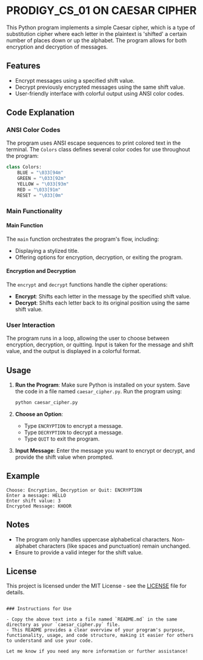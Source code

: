 # PRODIGY_CS_01 ON CAESAR CIPHER

This Python program implements a simple Caesar cipher, which is a type of substitution cipher where each letter in the plaintext is 'shifted' a certain number of places down or up the alphabet. The program allows for both encryption and decryption of messages.

## Features

- Encrypt messages using a specified shift value.
- Decrypt previously encrypted messages using the same shift value.
- User-friendly interface with colorful output using ANSI color codes.

## Code Explanation

### ANSI Color Codes

The program uses ANSI escape sequences to print colored text in the terminal. The `Colors` class defines several color codes for use throughout the program:

```python
class Colors:
    BLUE = "\033[94m"
    GREEN = "\033[92m"
    YELLOW = "\033[93m"
    RED = "\033[91m"
    RESET = "\033[0m"
```

### Main Functionality

#### Main Function

The `main` function orchestrates the program's flow, including:
- Displaying a stylized title.
- Offering options for encryption, decryption, or exiting the program.
  
#### Encryption and Decryption

The `encrypt` and `decrypt` functions handle the cipher operations:

- **Encrypt**: Shifts each letter in the message by the specified shift value.
- **Decrypt**: Shifts each letter back to its original position using the same shift value.

### User Interaction

The program runs in a loop, allowing the user to choose between encryption, decryption, or quitting. Input is taken for the message and shift value, and the output is displayed in a colorful format.

## Usage

1. **Run the Program**:
   Make sure Python is installed on your system. Save the code in a file named `caesar_cipher.py`. Run the program using:
   ```bash
   python caesar_cipher.py
   ```

2. **Choose an Option**:
   - Type `ENCRYPTION` to encrypt a message.
   - Type `DECRYPTION` to decrypt a message.
   - Type `QUIT` to exit the program.

3. **Input Message**:
   Enter the message you want to encrypt or decrypt, and provide the shift value when prompted.

## Example

```
Choose: Encryption, Decryption or Quit: ENCRYPTION
Enter a message: HELLO
Enter shift value: 3
Encrypted Message: KHOOR
```

## Notes

- The program only handles uppercase alphabetical characters. Non-alphabet characters (like spaces and punctuation) remain unchanged.
- Ensure to provide a valid integer for the shift value.

## License

This project is licensed under the MIT License - see the [LICENSE](LICENSE) file for details.
```

### Instructions for Use

- Copy the above text into a file named `README.md` in the same directory as your `caesar_cipher.py` file.
- This README provides a clear overview of your program's purpose, functionality, usage, and code structure, making it easier for others to understand and use your code. 

Let me know if you need any more information or further assistance!
